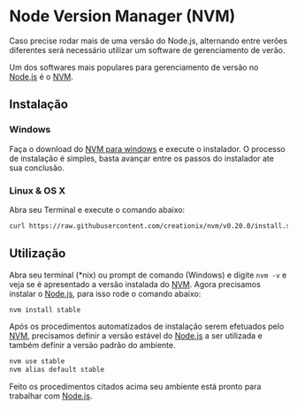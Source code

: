 # Node Version Manager (NVM)

Caso precise rodar mais de uma versão do Node.js, alternando entre verões diferentes será necessário utilizar um software de gerenciamento de verão.

Um dos softwares mais populares para gerenciamento de versão no [Node.js](http://nodejs.org) é o [NVM](https://github.com/creationix/nvm).

## Instalação

### Windows

Faça o download do [NVM para windows](https://github.com/coreybutler/nvm-windows) e execute o instalador. O processo de instalação é simples, basta avançar entre os passos do instalador ate sua conclusão.

### Linux & OS X

Abra seu Terminal e execute o comando abaixo:

```bash
curl https://raw.githubusercontent.com/creationix/nvm/v0.20.0/install.sh | bash
```

## Utilização

Abra seu terminal (*nix) ou prompt de comando (Windows) e digite `nvm -v` e veja se é apresentado a versão instalada do [NVM](https://github.com/creationix/nvm). Agora precisamos instalar o [Node.js](http://nodejs.org), para isso rode o comando abaixo:

```bash
nvm install stable
```

Após os procedimentos automatizados de instalação serem efetuados pelo [NVM](https://github.com/creationix/nvm), precisamos definir a versão estável do [Node.js](http://nodejs.org) a ser utilizada e também definir a versão padrão do ambiente.

```bash
nvm use stable
nvm alias default stable
```

Feito os procedimentos citados acima seu ambiente está pronto para trabalhar com [Node.js](http://nodejs.org).
